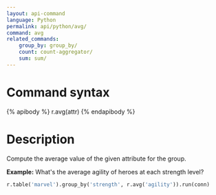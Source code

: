 ```yaml
---
layout: api-command 
language: Python
permalink: api/python/avg/
command: avg
related_commands:
    group_by: group_by/
    count: count-aggregator/
    sum: sum/
---
```


# Command syntax #

{% apibody %}
r.avg(attr)
{% endapibody %}

# Description #

Compute the average value of the given attribute for the group.

__Example:__ What's the average agility of heroes at each strength level?

```py
r.table('marvel').group_by('strength', r.avg('agility')).run(conn)
```
